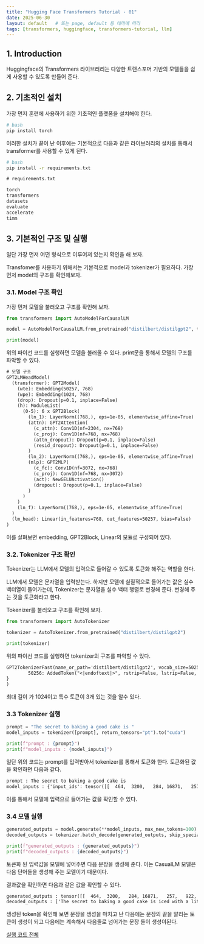 ```yaml
---
title: "Hugging Face Transformers Tutorial - 01"
date: 2025-06-30
layout: default   # 또는 page, default 등 테마에 따라
tags: [transformers, huggingface, transformers-tutorial, llm]
---
```


## 1. Introduction

Huggingface의 Transformers 라이브러리는 다양한 트랜스포머 기반의 모델들을 쉽게 사용할 수 있도록 만들어 준다.

## 2. 기초적인 설치

가장 먼저 훈련에 사용하기 위한 기초적인 플랫폼을 설치해야 한다.

```bash
# bash
pip install torch
```

이러한 설치가 끝이 난 이후에는 기본적으로 다음과 같은 라이브러리의 설치를 통해서 transformer를 사용할 수 있게 된다.

```bash
# bash
pip install -r requirements.txt
```

```txt
# requirements.txt

torch
transformers
datasets
evaluate
accelerate
timm
```

## 3. 기본적인 구조 및 실행

일단 가장 먼저 어떤 형식으로 이루어져 있는지 확인을 해 보자.

Transfomer를 사용하기 위해서는 기본적으로 model과 tokenizer가 필요하다. 가장 먼저 model의 구조를 확인해보자.

### 3.1. Model 구조 확인

가장 먼저 모델을 불러오고 구조를 확인해 보자.

```python
from transformers import AutoModelForCausalLM

model = AutoModelForCausalLM.from_pretrained("distilbert/distilgpt2", torch_dtype="auto", device_map="auto")

print(model)
```

위의 파이선 코드를 실행하면 모델을 불러올 수 있다. print문을 통해서 모델의 구조를 파악할 수 있다.

```txt
# 모델 구조
GPT2LMHeadModel(
  (transformer): GPT2Model(
    (wte): Embedding(50257, 768)
    (wpe): Embedding(1024, 768)
    (drop): Dropout(p=0.1, inplace=False)
    (h): ModuleList(
      (0-5): 6 x GPT2Block(
        (ln_1): LayerNorm((768,), eps=1e-05, elementwise_affine=True)
        (attn): GPT2Attention(
          (c_attn): Conv1D(nf=2304, nx=768)
          (c_proj): Conv1D(nf=768, nx=768)
          (attn_dropout): Dropout(p=0.1, inplace=False)
          (resid_dropout): Dropout(p=0.1, inplace=False)
        )
        (ln_2): LayerNorm((768,), eps=1e-05, elementwise_affine=True)
        (mlp): GPT2MLP(
          (c_fc): Conv1D(nf=3072, nx=768)
          (c_proj): Conv1D(nf=768, nx=3072)
          (act): NewGELUActivation()
          (dropout): Dropout(p=0.1, inplace=False)
        )
      )
    )
    (ln_f): LayerNorm((768,), eps=1e-05, elementwise_affine=True)
  )
  (lm_head): Linear(in_features=768, out_features=50257, bias=False)
)
```

이를 살펴보면 embedding, GPT2Block, Linear의 모듈로 구성되어 있다. 

### 3.2. Tokenizer 구조 확인

Tokenizer는 LLM에서 모델의 입력으로 들어갈 수 있도록 토큰화 해주는 역할을 한다.

LLM에서 모델은 문자열을 입력받는다. 하지만 모델에 실질적으로 들어가는 값은 실수 백터열이 들어가는데, Tokenizer는 문자열을 실수 백터 행렬로 변경해 준다. 변경해 주는 것을 토큰화라고 한다.

Tokenizer를 불러오고 구조를 확인해 보자.

```python
from transformers import AutoTokenizer

tokenizer = AutoTokenizer.from_pretrained("distilbert/distilgpt2")

print(tokenizer)
```

위의 파이선 코드를 실행하면 tokenizer의 구조를 파악할 수 있다.

```txt
GPT2TokenizerFast(name_or_path='distilbert/distilgpt2', vocab_size=50257, model_max_length=1024, is_fast=True, padding_side='right', trun    cation_side='right', special_tokens={'bos_token': '<|endoftext|>', 'eos_token': '<|endoftext|>', 'unk_token': '<|endoftext|>'}, clean_up_    tokenization_spaces=False, added_tokens_decoder={
        50256: AddedToken("<|endoftext|>", rstrip=False, lstrip=False, single_word=False, normalized=True, special=True),
}
)
```

최대 길이 가 1024이고 특수 토큰이 3개 있는 것을 알수 있다.

### 3.3 Tokenizer 실행

```python
prompt = "The secret to baking a good cake is "
model_inputs = tokenizer([prompt], return_tensors="pt").to("cuda")

print(f"prompt : {prompt}")
print(f"model_inputs : {model_inputs}")
```

일단 위의 코드는 prompt를 입력받아서 tokenizer를 통해서 토큰화 한다. 토큰화된 값을 확인하면 다음과 같다.

```txt
prompt : The secret to baking a good cake is
model_inputs : {'input_ids': tensor([[  464,  3200,   284, 16871,   257,   922, 12187,   318,   220]], device='cuda:0'), 'attention_mask': tensor([[1, 1, 1, 1, 1, 1, 1, 1, 1]], device='cuda:0')}
```

이를 통해서 모델에 입력으로 들어가는 값을 확인할 수 있다.

### 3.4 모델 실행

```python
generated_outputs = model.generate(**model_inputs, max_new_tokens=100)
decoded_outputs = tokenizer.batch_decode(generated_outputs, skip_special_tokens=True)

print(f"generated_outputs : {generated_outputs}")
print(f"decoded_outputs : {decoded_outputs}")
```

토큰화 된 입력값을 모델에 넣어주면 다음 문장을 생성해 준다. 이는 CasualLM 모델은 다음 단어들을 생성해 주는 모델이기 때문이다. 

결과값을 확인하면 다음과 같은 값을 확인할 수 있다.

```txt
generated_outputs : tensor([[  464,  3200,   284, 16871,   257,   922, 12187,   318,   220,  3711,   351,   257,  1310,  1643,   286,  8268,    13,   198,   198,   198,   198,   198,   198,   198,   198,   198,   198,   198,   198,   198,   198,   198,   198,   198,   198,   198,   198,   198,   198,   198,   198,   198,   198,   198,   198,   198,   198,   198,   198,   198,   198,   198,   198,   198,   198,   198,   198,   198,   198,   198,   198,   198,   198,   198,   198,   198,   198,   198,   198,   198,   198,   198,   198,   198,   198,   198,   198,   198,   198,   198,   198,   198,   198,   198,   198,   198,   198,   198,   198,   198,   198,   198,   198,   198,   198,   198,   198,   198,   198,   198,   198,   198,   198,   198,   198,   198,   198,   198,   198]], device='cuda:0')
decoded_outputs : ['The secret to baking a good cake is iced with a little bit of salt.\n\n\n\n\n\n\n\n\n\n\n\n\n\n\n\n\n\n\n\n\n\n\n\n\n    \n\n\n\n\n\n\n\n\n\n\n\n\n\n\n\n\n\n\n\n\n\n\n\n\n\n\n\n\n\n\n\n\n\n\n\n\n\n\n\n\n\n\n\n\n\n\n\n\n\n\n\n\n\n\n\n\n\n\n\n\n\n\n\n\n\n\n']
```

생성된 token을 확인해 보면 문장을 생성을 마치고 난 다음에는 문장의 끝을 알리는 토큰이 생성이 되고 다음에는 계속해서 다음줄로 넘어가는 문장 들이 생성이된다.

[실행 코드 전체](https://github.com/sehwanhong/LLM/blob/main/python_codes/transformer_01.py)